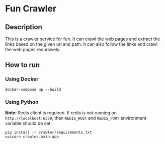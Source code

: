 # Fun Crawler

## Description

This is a crawler service for fun. It can crawl the web pages and extract the links based on the given url and path.
It can also follow the links and crawl the web pages recursively.

## How to run

### Using Docker
```
docker-compose up --build
```

### Using Python

**Note**: Redis client is required. If redis is not running on `http://localhost:6379`, then `REDIS_HOST` and `REDIS_PORT` environment variable should be set.
```
pip install -r crawler/requirements.txt
uvicorn crawler.main:app
```
